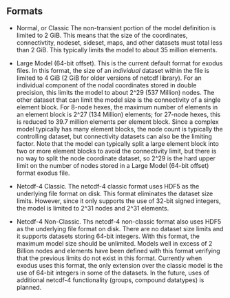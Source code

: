 ## Formats

 * Normal, or Classic
    The non-transient portion of the model definition is limited to 2
	GiB.  This means that the size of the coordinates, connectivtity, nodeset,
	sideset, maps, and other datasets must total less than 2 GiB.
	This typically limits the model to about 35 million elements.

 * Large Model (64-bit offset).  This is the current default format
	for exodus files.  In this format, the size of an *individual*
    dataset within the file is limited to 4 GiB (2 GiB for older
	versions of netcdf library).  For an individual component of the
    nodal coordinates stored in double precision, this limits the model to
	about 2^29 (537 Million) nodes. The other dataset that can limit
    the model size is the connectivity of a single element block.  For
    8-node hexes, the maximum number of elements in an element block is
    2^27 (134 Million) elements; for 27-node hexes, this is reduced to
    39.7 million elements per element block.  Since a complex model
    typically has many element blocks, the node count is typically the
    controlling dataset, but connectivity datasets can also be the
    limiting factor. Note that the model can typically split a large
	element block into two or more element blocks to avoid the
	connectivity limit, but there is no way to split the node coordinate
	dataset, so 2^29 is the hard upper limit on the number of nodes stored
	in a Large Model (64-bit offset) format exodus file.

 * Netcdf-4 Classic.  The netcdf-4 classic format uses HDF5 as the
   underlying file format on disk.  This format eliminates the dataset
   size limits.  However, since it only supports the use of 32-bit signed
   integers, the model is limited to 2^31 nodes and 2^31 elements.

 * Netcdf-4 Non-Classic. Ths netcdf-4 non-classic format also uses
   HDF5 as the underlying file format on disk.  There are no dataset size
   limits and it supports datasets storing 64-bit integers.  With this
   format, the maximum model size should be unlimited.  Models well in
   excess of 2 Billion nodes and elements have been defined with this
   format verifying that the previous limits do not exist in this
   format.  Currently when exodus uses this format, the only extension
   over the classic model is the use of 64-bit integers in some of the
   datasets. In the future, uses of additional netcdf-4 functionality
   (groups, compound datatypes) is planned.
